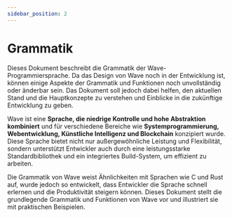 ```yaml
---
sidebar_position: 2
---
```


# Grammatik

Dieses Dokument beschreibt die Grammatik der Wave-Programmiersprache.
Da das Design von Wave noch in der Entwicklung ist, können einige Aspekte der Grammatik und Funktionen noch unvollständig oder änderbar sein.
Das Dokument soll jedoch dabei helfen, den aktuellen Stand und die Hauptkonzepte zu verstehen und Einblicke in die zukünftige Entwicklung zu geben.

Wave ist eine **Sprache, die niedrige Kontrolle und hohe Abstraktion kombiniert** und für verschiedene Bereiche wie **Systemprogrammierung, Webentwicklung, Künstliche Intelligenz und Blockchain** konzipiert wurde.
Diese Sprache bietet nicht nur außergewöhnliche Leistung und Flexibilität, sondern unterstützt Entwickler auch durch eine leistungsstarke Standardbibliothek und ein integriertes Build-System, um effizient zu arbeiten.

Die Grammatik von Wave weist Ähnlichkeiten mit Sprachen wie C und Rust auf, wurde jedoch so entwickelt, dass Entwickler die Sprache schnell erlernen und die Produktivität steigern können.
Dieses Dokument stellt die grundlegende Grammatik und Funktionen von Wave vor und illustriert sie mit praktischen Beispielen.